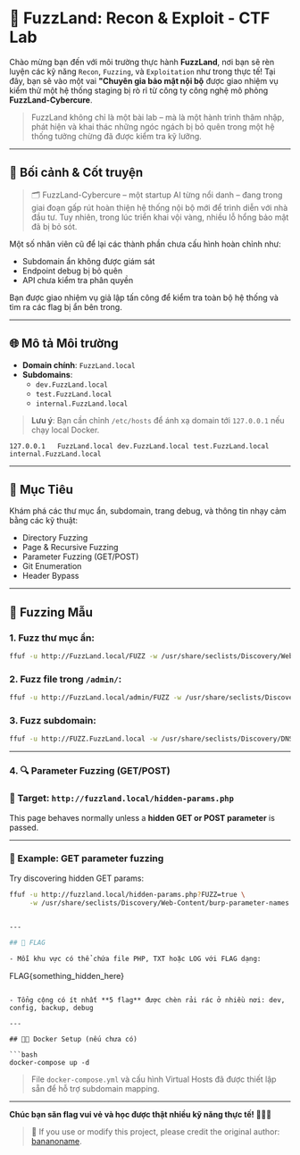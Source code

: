 ﻿# 🧪 FuzzLand: Recon & Exploit - CTF Lab

Chào mừng bạn đến với môi trường thực hành **FuzzLand**, nơi bạn sẽ rèn luyện các kỹ năng `Recon`, `Fuzzing`, và `Exploitation` như trong thực tế!
Tại đây, bạn sẽ vào một vai **"Chuyên gia bảo mật nội bộ** được giao nhiệm vụ kiểm thử một hệ thống staging bị rò rỉ từ công ty công nghệ mô phỏng **FuzzLand-Cybercure**.

> FuzzLand không chỉ là một bài lab – mà là một hành trình thâm nhập, phát hiện và khai thác những ngóc ngách bị bỏ quên trong một hệ thống tưởng chừng đã được kiểm tra kỹ lưỡng.
---
## 🧠 Bối cảnh & Cốt truyện

> 🗂️ FuzzLand-Cybercure – một startup AI từng nổi danh – đang trong giai đoạn gấp rút hoàn thiện hệ thống nội bộ mới để trình diễn với nhà đầu tư. Tuy nhiên, trong lúc triển khai vội vàng, nhiều lỗ hổng bảo mật đã bị bỏ sót.

Một số nhân viên cũ để lại các thành phần chưa cấu hình hoàn chỉnh như:
- Subdomain ẩn không được giám sát
- Endpoint debug bị bỏ quên
- API chưa kiểm tra phân quyền

Bạn được giao nhiệm vụ giả lập tấn công để kiểm tra toàn bộ hệ thống và tìm ra các flag bị ẩn bên trong.

---

## 🌐 Mô tả Môi trường

- **Domain chính**: `FuzzLand.local`
- **Subdomains**: 
  - `dev.FuzzLand.local`
  - `test.FuzzLand.local`
  - `internal.FuzzLand.local`

> **Lưu ý**: Bạn cần chỉnh `/etc/hosts` để ánh xạ domain tới `127.0.0.1` nếu chạy local Docker.

```
127.0.0.1   FuzzLand.local dev.FuzzLand.local test.FuzzLand.local internal.FuzzLand.local
```

---

## 🎯 Mục Tiêu

Khám phá các thư mục ẩn, subdomain, trang debug, và thông tin nhạy cảm bằng các kỹ thuật:

- Directory Fuzzing
- Page & Recursive Fuzzing
- Parameter Fuzzing (GET/POST)
- Git Enumeration
- Header Bypass

---
## 📁 Fuzzing Mẫu

### 1. Fuzz thư mục ẩn:

```bash
ffuf -u http://FuzzLand.local/FUZZ -w /usr/share/seclists/Discovery/Web-Content/directory-list-2.3-medium.txt -mc all
```

### 2. Fuzz file trong `/admin/`:

```bash
ffuf -u http://FuzzLand.local/admin/FUZZ -w /usr/share/seclists/Discovery/Web-Content/common.txt -mc all
```

### 3. Fuzz subdomain:

```bash
ffuf -u http://FUZZ.FuzzLand.local -w /usr/share/seclists/Discovery/DNS/subdomains-top1million-110000.txt -H "Host: FUZZ.FuzzLand.local" -fs 0
```

---
### 4. 🔍 Parameter Fuzzing (GET/POST)

### 🎯 Target: `http://fuzzland.local/hidden-params.php`

This page behaves normally unless a **hidden GET or POST parameter** is passed.

---

### 🧪 Example: GET parameter fuzzing

Try discovering hidden GET params:

```bash
ffuf -u http://fuzzland.local/hidden-params.php?FUZZ=true \
     -w /usr/share/seclists/Discovery/Web-Content/burp-parameter-names.txt


---

## 🚩 FLAG

- Mỗi khu vực có thể chứa file PHP, TXT hoặc LOG với FLAG dạng:
  ```
  FLAG{something_hidden_here}
  ```

- Tổng cộng có ít nhất **5 flag** được chèn rải rác ở nhiều nơi: dev, config, backup, debug

---

## 👨‍💻 Docker Setup (nếu chưa có)

```bash
docker-compose up -d
```

> File `docker-compose.yml` và cấu hình Virtual Hosts đã được thiết lập sẵn để hỗ trợ subdomain mapping.

---

**Chúc bạn săn flag vui vẻ và học được thật nhiều kỹ năng thực tế! 🕵️‍♂️🧠**

> 📢 If you use or modify this project, please credit the original author: [bananoname](https://github.com/[your-username]/[repo-name]).

